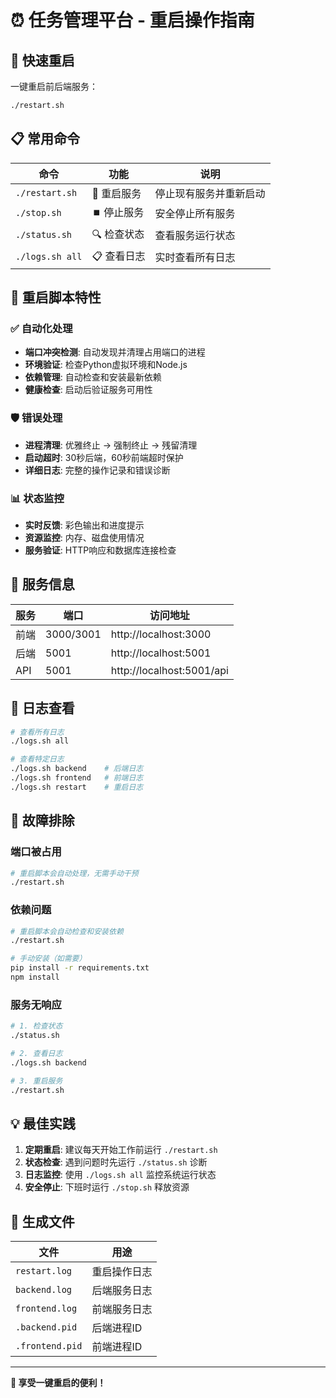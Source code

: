 # ⏰ 任务管理平台 - 重启操作指南

## 🚀 快速重启

一键重启前后端服务：

```bash
./restart.sh
```

## 📋 常用命令

| 命令 | 功能 | 说明 |
|------|------|------|
| `./restart.sh` | 🚀 重启服务 | 停止现有服务并重新启动 |
| `./stop.sh` | ⏹️ 停止服务 | 安全停止所有服务 |
| `./status.sh` | 🔍 检查状态 | 查看服务运行状态 |
| `./logs.sh all` | 📋 查看日志 | 实时查看所有日志 |

## 🎯 重启脚本特性

### ✅ 自动化处理
- **端口冲突检测**: 自动发现并清理占用端口的进程
- **环境验证**: 检查Python虚拟环境和Node.js
- **依赖管理**: 自动检查和安装最新依赖
- **健康检查**: 启动后验证服务可用性

### 🛡️ 错误处理
- **进程清理**: 优雅终止 → 强制终止 → 残留清理
- **启动超时**: 30秒后端，60秒前端超时保护
- **详细日志**: 完整的操作记录和错误诊断

### 📊 状态监控
- **实时反馈**: 彩色输出和进度提示
- **资源监控**: 内存、磁盘使用情况
- **服务验证**: HTTP响应和数据库连接检查

## 🔧 服务信息

| 服务 | 端口 | 访问地址 |
|------|------|----------|
| 前端 | 3000/3001 | http://localhost:3000 |
| 后端 | 5001 | http://localhost:5001 |
| API | 5001 | http://localhost:5001/api |

## 📝 日志查看

```bash
# 查看所有日志
./logs.sh all

# 查看特定日志
./logs.sh backend    # 后端日志
./logs.sh frontend   # 前端日志  
./logs.sh restart    # 重启日志
```

## 🚨 故障排除

### 端口被占用
```bash
# 重启脚本会自动处理，无需手动干预
./restart.sh
```

### 依赖问题
```bash
# 重启脚本会自动检查和安装依赖
./restart.sh

# 手动安装（如需要）
pip install -r requirements.txt
npm install
```

### 服务无响应
```bash
# 1. 检查状态
./status.sh

# 2. 查看日志
./logs.sh backend

# 3. 重启服务
./restart.sh
```

## 💡 最佳实践

1. **定期重启**: 建议每天开始工作前运行 `./restart.sh`
2. **状态检查**: 遇到问题时先运行 `./status.sh` 诊断
3. **日志监控**: 使用 `./logs.sh all` 监控系统运行状态
4. **安全停止**: 下班时运行 `./stop.sh` 释放资源

## 📁 生成文件

| 文件 | 用途 |
|------|------|
| `restart.log` | 重启操作日志 |
| `backend.log` | 后端服务日志 |
| `frontend.log` | 前端服务日志 |
| `.backend.pid` | 后端进程ID |
| `.frontend.pid` | 前端进程ID |

---

**🎉 享受一键重启的便利！** 